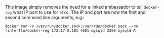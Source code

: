 This image simply removes the need for a linked ambassador to tell `docker-reg` what IP port to use for `etcd`. The IP and port are now the first and second command line arguments, e.g.:

    docker run -v /var/run/docker.sock:/var/run/docker.sock --rm finferflu/docker-reg 172.17.8.101 4001 mysqld 3306 mysqld-A

